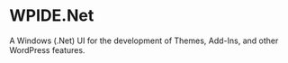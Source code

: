 # WPIDE.Net
A Windows (.Net) UI for the development of Themes, Add-Ins, and other WordPress features.
